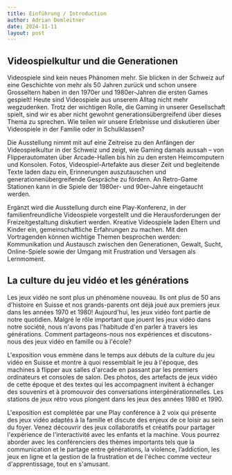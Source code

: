 ```yaml
---
title: Einführung / Introduction
author: Adrian Demleitner
date: 2024-11-11
layout: post
---
```


## Videospielkultur und die Generationen

Videospiele sind kein neues Phänomen mehr. Sie blicken in der Schweiz auf eine Geschichte von mehr als 50 Jahren zurück und schon unsere Grosseltern haben in den 1970er und 1980er-Jahren die ersten Games gespielt! Heute sind Videospiele aus unserem Alltag nicht mehr wegzudenken. Trotz der wichtigen Rolle, die Gaming in unserer Gesellschaft spielt, sind wir es aber nicht gewohnt generationsübergreifend über dieses Thema zu sprechen. Wie teilen wir unsere Erlebnisse und diskutieren über Videospiele in der Familie oder in Schulklassen?

Die Ausstellung nimmt mit auf eine Zeitreise zu den Anfängen der Videospielkultur in der Schweiz und zeigt, wie Gaming damals aussah – von Flipperautomaten über Arcade-Hallen bis hin zu den ersten Heimcomputern und Konsolen. Fotos, Videospiel-Artefakte aus dieser Zeit und begleitende Texte laden dazu ein, Erinnerungen auszutauschen und generationenübergreifende Gespräche zu fördern. An Retro-Game Stationen kann in die Spiele der 1980er- und 90er-Jahre eingetaucht werden. 

Ergänzt wird die Ausstellung durch eine Play-Konferenz, in der familienfreundliche Videospiele vorgestellt und die Herausforderungen der Freizeitgestaltung diskutiert werden. Kreative Videospiele laden Eltern und Kinder ein, gemeinschaftliche Erfahrungen zu machen. Mit den Vortragenden können wichtige Themen besprochen werden: Kommunikation und Austausch zwischen den Generationen, Gewalt, Sucht, Online-Spiele sowie der Umgang mit Frustration und Versagen als Lernmoment.

## La culture du jeu vidéo et les générations

Les jeux vidéo ne sont plus un phénomène nouveau. Ils ont plus de 50 ans d'histoire en Suisse et nos grands-parents ont déjà joué aux premiers jeux dans les années 1970 et 1980! Aujourd'hui, les jeux vidéo font partie de notre quotidien. Malgré le rôle important que jouent les jeux vidéo dans notre société, nous n'avons pas l'habitude d'en parler à travers les générations. Comment partageons-nous nos expériences et discutons-nous des jeux vidéo en famille ou à l'école?

L'exposition vous emmène dans le temps aux débuts de la culture du jeu vidéo en Suisse et montre à quoi ressemblait le jeu à l'époque, des machines à flipper aux salles d'arcade en passant par les premiers ordinateurs et consoles de salon. Des photos, des artefacts de jeux vidéo de cette époque et des textes qui les accompagnent invitent à échanger des souvenirs et à promouvoir des conversations intergénérationnelles. Les stations de jeux rétro vous plongent dans les jeux des années 1980 et 1990.

L'exposition est complétée par une Play conférence à 2 voix qui présente des jeux vidéo adaptés à la famille et discute des enjeux de ce loisir au sein du foyer. Venez découvrir des jeux collaboratifs et créatifs pour partager l'expérience de l'interactivité avec les enfants et la machine. Vous pourrez aborder avec les conférenciers des thèmes importants tels que la communication et le partage entre générations, la violence, l’addiction, les jeux en ligne et la gestion de la frustration et de l'échec comme vecteur d'apprentissage, tout en s'amusant.